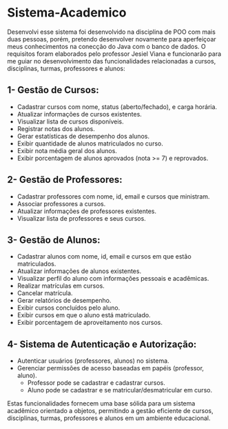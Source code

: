 # Sistema-Academico

Desenvolvi esse sistema foi desenvolvido na disciplina de POO com mais duas pessoas, porém, pretendo desenvolver novamente para aperfeiçoar meus conhecimentos na conecção do Java com o banco de dados. O requisitos foram elaborados pelo professor Jesiel Viana e funcionarão para me guiar no desenvolvimento das funcionalidades relacionadas a cursos, disciplinas, turmas, professores e alunos:

## 1- Gestão de Cursos:

- Cadastrar cursos com nome, status (aberto/fechado), e carga horária.
- Atualizar informações de cursos existentes.
- Visualizar lista de cursos disponíveis.
- Registrar notas dos alunos.
- Gerar estatísticas de desempenho dos alunos.
- Exibir quantidade de alunos matriculados no curso.
- Exibir nota média geral dos alunos.
- Exibir porcentagem de alunos aprovados (nota >= 7) e reprovados.

## 2- Gestão de Professores:

- Cadastrar professores com nome, id, email e cursos que ministram.
- Associar professores a cursos.
- Atualizar informações de professores existentes.
- Visualizar lista de professores e seus cursos.

## 3- Gestão de Alunos:

- Cadastrar alunos com nome, id, email e cursos em que estão matriculados.
- Atualizar informações de alunos existentes.
- Visualizar perfil do aluno com informações pessoais e acadêmicas.
- Realizar matrículas em cursos.
- Cancelar matrícula.
- Gerar relatórios de desempenho.
- Exibir cursos concluídos pelo aluno.
- Exibir cursos em que o aluno está matriculado.
- Exibir porcentagem de aproveitamento nos cursos.

## 4- Sistema de Autenticação e Autorização:

- Autenticar usuários (professores, alunos) no sistema.
- Gerenciar permissões de acesso baseadas em papéis (professor, aluno).
  - Professor pode se cadastrar e cadastrar cursos.
  - Aluno pode se cadastrar e se matricular/desmatricular em curso.

Estas funcionalidades fornecem uma base sólida para um sistema acadêmico orientado a objetos, permitindo a gestão eficiente de cursos, disciplinas, turmas, professores e alunos em um ambiente educacional.

